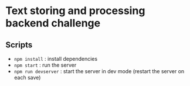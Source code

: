 # Text storing and processing backend challenge

## Scripts

- `npm install` : install dependencies
- `npm start` : run the server
- `npm run devserver` : start the server in dev mode (restart the server on each save)
